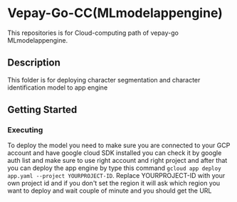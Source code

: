 
# Vepay-Go-CC(MLmodelappengine)
This repositories is for Cloud-computing path of vepay-go MLmodelappengine. 

## Description

This folder is for deploying character segmentation and character identification model to app engine 

## Getting Started

### Executing 
To deploy the model you need to make sure you are connected to your GCP account and have google cloud SDK installed you can check it by google auth list and make sure to use right account and right project and after that you can deploy the app engine by type this command ```gcloud app deploy app.yaml --project YOURPROJECT-ID```. Replace YOURPROJECT-ID with your own project id and if you don't set the region it will ask which region you want to deploy and wait couple of minute and you should get the URL
